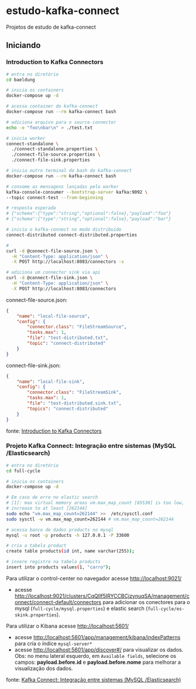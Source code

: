 # estudo-kafka-connect

Projetos de estudo de kafka-connect
## Iniciando

### Introduction to Kafka Connectors
```bash
# entra no diretório
cd baeldung

# inicia os containers
docker-compose up -d

# acessa container do kafka-connect
docker-compose run --rm kafka-connect bash

# adiciona arquivo para o source connector
echo -e "foo\nbar\n" > ./test.txt

# inicia worker
connect-standalone \
  ./connect-standalone.properties \
  ./connect-file-source.properties \
  ./connect-file-sink.properties

# inicia outro terminal do bash do kafka-connect
docker-compose run --rm kafka-connect bash

# consome as mensagens lançadas pelo worker
kafka-console-consumer --bootstrap-server kafka:9092 \
--topic connect-test --from-beginning

# resposta esperada
# {"schema":{"type":"string","optional":false},"payload":"foo"}
# {"schema":{"type":"string","optional":false},"payload":"bar"}

# inicia o kafka-connect no modo distribuído
connect-distributed connect-distributed.properties

# 
curl -d @connect-file-source.json \
  -H "Content-Type: application/json" \
  -X POST http://localhost:8083/connectors -v

# adiciona um connector sink via api
curl -d @connect-file-sink.json \
  -H "Content-Type: application/json" \
  -X POST http://localhost:8083/connectors
```

connect-file-source.json:
```json
{
    "name": "local-file-source",
    "config": {
        "connector.class": "FileStreamSource",
        "tasks.max": 1,
        "file": "test-distributed.txt",
        "topic": "connect-distributed"
    }
}
```

connect-file-sink.json:
```json
{
    "name": "local-file-sink",
    "config": {
        "connector.class": "FileStreamSink",
        "tasks.max": 1,
        "file": "test-distributed.sink.txt",
        "topics": "connect-distributed"
    }
}
```

fonte: [Introduction to Kafka Connectors](https://www.baeldung.com/kafka-connectors-guide)

### Projeto Kafka Connect: Integração entre sistemas (MySQL /Elasticsearch)
```bash
# entra no diretório
cd full-cycle

# inicia os containers
docker-compose up -d

# Em caso de erro no elastic search
# [1]: max virtual memory areas vm.max_map_count [65530] is too low, 
# increase to at least [262144]
sudo echo "vm.max_map_count=262144" >>  /etc/sysctl.conf 
sudo sysctl -w vm.max_map_count=262144 # vm.max_map_count=262144

# acessa banco de dados products no mysql
mysql -u root -p products -h 127.0.0.1 -P 33600

# cria a tabela product
create table products(id int, name varchar(255));

# insere registro na tabela products
insert into products values(1, "carro");
```

Para utilizar o control-center no navegador acesse [http://localhost:9021/](http://localhost:9021/)
- acesse [http://localhost:9021/clusters/CqQIIf5IRYCCBCjzynuqSA/management/connect/connect-default/connectors](http://localhost:9021/clusters/CqQIIf5IRYCCBCjzynuqSA/management/connect/connect-default/connectors) para adicionar os conectores para o mysql (`full-cycle/mysql.properties`) e elastic search (`full-cycle/es-skink.properties`).

Para utilizar o Kibana acesse [http://localhost:5601/](http://localhost:5601/)
- acesse [http://localhost:5601/app/management/kibana/indexPatterns](http://localhost:5601/app/management/kibana/indexPatterns) para cria o índice `mysql-server*`
- acesse [http://localhost:5601/app/discover#/](http://localhost:5601/app/discover#/) para visualizar os dados. Obs: no menu lateral esquerdo, em `Available fields`, selecione os campos: **payload.before.id** e	**payload.before.nome** para melhorar a visualização dos dados.

fonte: [Kafka Connect: Integração entre sistemas (MySQL /Elasticsearch)](https://www.youtube.com/watch?v=qO4JL38_F1s&ab_channel=FullCycle)

